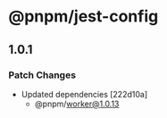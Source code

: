# @pnpm/jest-config

## 1.0.1

### Patch Changes

- Updated dependencies [222d10a]
  - @pnpm/worker@1.0.13
